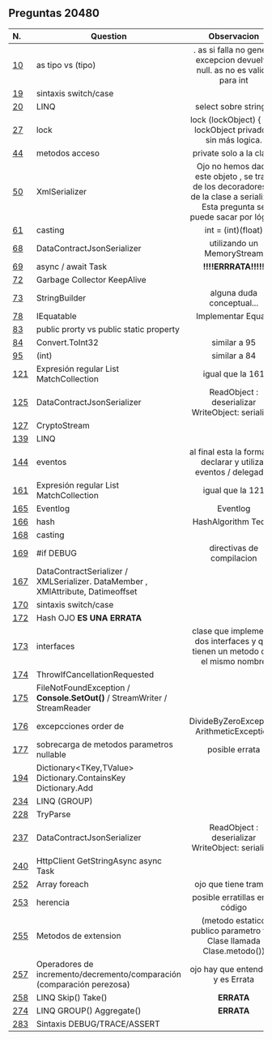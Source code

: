 ## Preguntas **20480**


| N. | Question | Observacion
| :--- | --- | :---:
| [10](./10/) | as tipo vs (tipo) | . as si falla no genera excepcion devuelve null.   as no es valido para int
| [19](./10/)  | sintaxis switch/case
| [20](./20/) | LINQ | select sobre string[]
| [27](./27/) | lock | lock (lockObject) { .... } lockObject privado y sin más logica.
| [44](./44/) | metodos acceso | private solo a la clase
| [50](./50/) | XmlSerializer | Ojo no hemos dado este objeto , se trata de los decoradores [] de la clase a serializar. Esta pregunta se puede sacar por lógica
| [61](./61/) | casting | int = (int)(float)   
| [68](./68/) | DataContractJsonSerializer | utilizando un MemoryStream   
| [69](./69/) | async / await Task | **!!!!ERRRATA!!!!!** 
| [72](./72/) | Garbage Collector KeepAlive |
| [73](./73/) | StringBuilder | alguna duda conceptual...    
| [78](./78/) | IEquatable | Implementar Equals    
| [83](./83/) | public prorty vs public static property |      
| [84](./84/) |  Convert.ToInt32 | similar a 95    
| [95](./95/) | (int) | similar a 84    
| [121](./121/) | Expresión regular List MatchCollection |  igual que la 161   
| [125](./125/) | DataContractJsonSerializer | ReadObject : deserializar WriteObject: serializar
| [127](./127/) | CryptoStream | 
| [139](./139/) | LINQ | 
| [144](./144/) | eventos | al final esta la forma de declarar y utilizar eventos / delegados  
| [161](./161/) | Expresión regular List MatchCollection |   igual que la 121
| [165](./165/) | Eventlog  |  Eventlog
| [166](./166/) | hash  |  HashAlgorithm Teoria
| [168](./168/) | casting |    
| [169](./169/) | #if DEBUG | directivas de compilacion 
| [167](./167)  | DataContractSerializer / XMLSerializer. DataMember , XMlAttribute, Datimeoffset 
| [170](./170/) | sintaxis switch/case |  
| [172](./172/) | Hash  OJO __ES UNA ERRATA__|  
| [173](./173/) | interfaces | clase que implementa dos interfaces y que tienen un metodo con el mismo nombre  
| [174](./174/) | ThrowIfCancellationRequested |   
| [175](./175/) | FileNotFoundException / __Console.SetOut()__ / StreamWriter / StreamReader |   
| [176](./176/) | excepcciones order de | DivideByZeroException  ArithmeticException    
| [177](./177/) | sobrecarga de metodos parametros nullable | posible errata    
| [194](./194/) | Dictionary<TKey,TValue> Dictionary.ContainsKey Dictionary.Add  |   
| [234](./234/) | LINQ (GROUP)   |    
| [228](./228/) | TryParse |  
| [237](./237/) | DataContractJsonSerializer | ReadObject : deserializar WriteObject: serializar  
| [240](./240/) | HttpClient GetStringAsync async Task| 
| [252](./252/) | Array foreach | ojo que tiene trampa    
| [253](./253/) | herencia |  posible erratillas en el código   
| [255](./255/) | Metodos de extension |  (metodo estatico publico  parametro this Clase  llamada Clase.metodo())
| [257](./257/) | Operadores de incremento/decremento/comparación (comparación perezosa) | ojo hay que entenderlo y es Errata    
| [258](./258/) | LINQ Skip() Take() | __ERRATA__
| [274](./274/) | LINQ GROUP() Aggregate() | __ERRATA__
| [283](./283/) | Sintaxis DEBUG/TRACE/ASSERT |     













